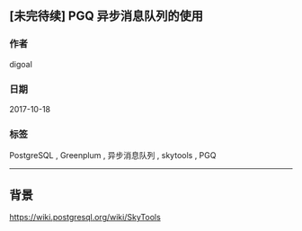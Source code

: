## [未完待续] PGQ 异步消息队列的使用
                             
### 作者            
digoal            
            
### 日期             
2017-10-18            
              
### 标签            
PostgreSQL , Greenplum , 异步消息队列 , skytools , PGQ  
                        
----                        
                         
## 背景      
  
https://wiki.postgresql.org/wiki/SkyTools


